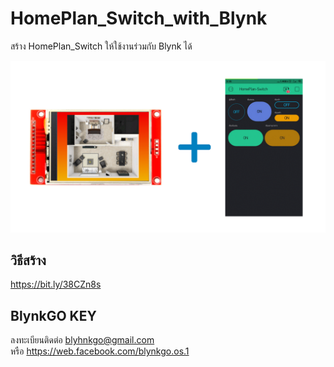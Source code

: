 # HomePlan_Switch_with_Blynk
 สร้าง HomePlan_Switch ให้ใช้งานร่วมกับ Blynk ได้

![HomePlanSwitch_Blynk](HomePlanSwitch_Blynk.gif)  
  
 
## วิธีสร้าง
https://bit.ly/38CZn8s

## BlynkGO KEY
ลงทะเบียนติดต่อ blyhnkgo@gmail.com  
หรือ https://web.facebook.com/blynkgo.os.1  
